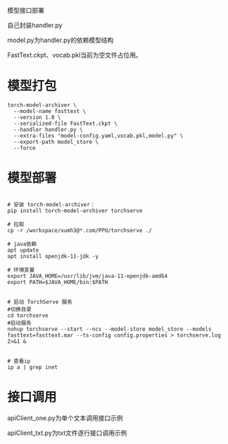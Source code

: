 模型接口部署

自己封装handler.py

model.py为handler.py的依赖模型结构

FastText.ckpt、vocab.pkl当前为空文件占位用。

# 模型打包

```
torch-model-archiver \
  --model-name fasttext \
  --version 1.0 \
  --serialized-file FastText.ckpt \
  --handler handler.py \
  --extra-files "model-config.yaml,vocab.pkl,model.py" \
  --export-path model_store \
  --force
```

# 模型部署

```

# 安装 torch-model-archiver：
pip install torch-model-archiver torchserve 

# 拉取
cp -r /workspace/xumh3@*.com/PPU/torchserve ./

# java依赖
apt update
apt install openjdk-11-jdk -y

# 环境变量
export JAVA_HOME=/usr/lib/jvm/java-11-openjdk-amd64
export PATH=$JAVA_HOME/bin:$PATH


# 启动 TorchServe 服务
#切换目录
cd torchserve
#启动服务
nohup torchserve --start --ncs --model-store model_store --models fasttext=fasttext.mar --ts-config config.properties > torchserve.log 2>&1 &


# 查看ip
ip a | grep inet
```


# 接口调用

apiClient_one.py为单个文本调用接口示例

apiClient_txt.py为txt文件逐行接口调用示例
